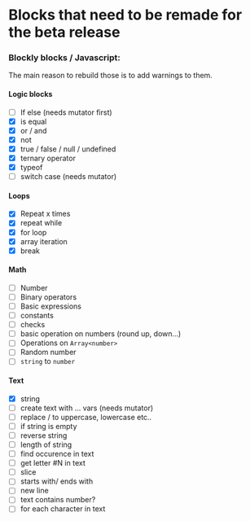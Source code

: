 # Blocks that need to be remade for the beta release

### Blockly blocks / Javascript:

The main reason to rebuild those is to add warnings to them.

#### Logic blocks

- [ ] If else (needs mutator first)
- [x] is equal
- [x] or / and
- [x] not
- [x] true / false / null / undefined
- [x] ternary operator
- [x] typeof
- [ ] switch case (needs mutator)

#### Loops

- [x] Repeat x times
- [x] repeat while
- [x] for loop
- [x] array iteration
- [x] break

#### Math

- [ ] Number
- [ ] Binary operators
- [ ] Basic expressions
- [ ] constants
- [ ] checks
- [ ] basic operation on numbers (round up, down...)
- [ ] Operations on `Array<number>`
- [ ] Random number
- [ ] `string` to `number`

#### Text

- [x] string
- [ ] create text with ... vars (needs mutator)
- [ ] replace / to uppercase, lowercase etc..
- [ ] if string is empty
- [ ] reverse string
- [ ] length of string
- [ ] find occurence in text
- [ ] get letter #N in text
- [ ] slice
- [ ] starts with/ ends with
- [ ] new line
- [ ] text contains number?
- [ ] for each character in text
